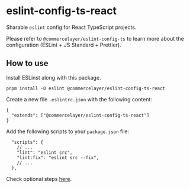 # eslint-config-ts-react

Sharable `eslint` config for React TypeScript projects.

Please refer to `@commercelayer/eslint-config-ts` to learn more about the configuration (ESLint + JS Standard + Prettier).

## How to use

Install ESLinst along with this package.

```
pnpm install -D eslint @commercelayer/eslint-config-ts-react
```

Create a new file `.eslintrc.json` with the following content:

```jsonc
{
  "extends": ["@commercelayer/eslint-config-ts-react"]
}
```

Add the following scripts to your `package.json` file:

```jsonc
  "scripts": {
    // ...
    "lint": "eslint src",
    "lint:fix": "eslint src --fix",
    // ...
  },
```

Check optional steps [here](https://github.com/commercelayer/common-utils/tree/main/packages/eslint-config-ts#optional-steps).

